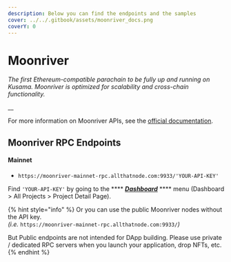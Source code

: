 ```yaml
---
description: Below you can find the endpoints and the samples
cover: ../../.gitbook/assets/moonriver_docs.png
coverY: 0
---
```


# Moonriver

_The first Ethereum-compatible parachain to be fully up and running on Kusama. Moonriver is optimized for scalability and cross-chain functionality._

__

For more information on Moonriver APIs, see the [official documentation](https://docs.moonbeam.network/builders/get-started/networks/moonriver/).



## Moonriver RPC Endpoints  <a href="#network" id="network"></a>

#### Mainnet

* `https://moonriver-mainnet-rpc.allthatnode.com:9933/'YOUR-API-KEY'`



Find `'YOUR-API-KEY'` by going to the **** [_**Dashboard**_](https://www.allthatnode.com/dashboard.dsrv) **** menu (Dashboard > All Projects > Project Detail Page).

{% hint style="info" %}
Or you can use the public Moonriver nodes without the API key. \
_(i.e._ `https://moonriver-mainnet-rpc.allthatnode.com:9933/`_)_

But Public endpoints are not intended for DApp building. Please use private / dedicated RPC servers when you launch your application, drop NFTs, etc.
{% endhint %}



